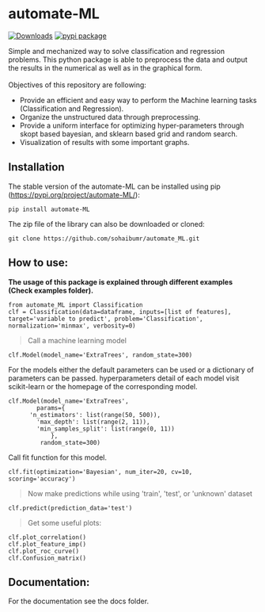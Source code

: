 # automate-ML

[![Downloads](https://static.pepy.tech/badge/automate-ML)](https://pepy.tech/project/automate-ML) [![pypi package](https:static.pepy.tech/badge/automate-ML)](https://pypi.org/project/automate-ml)

Simple and mechanized way to solve classification and regression problems. This python package is able to preprocess the data and output the results in the numerical as well as in the graphical form. <br /> <br />
Objectives of this repository are following:
*  Provide an efficient and easy way to perform the Machine learning tasks (Classification and Regression).
*  Organize the unstructured data through preprocessing.
*  Provide a uniform interface for optimizing hyper-parameters through skopt based bayesian, and sklearn based grid and random search.
*  Visualization of results with some important graphs.

## Installation

The stable version of the automate-ML can be installed using pip (https://pypi.org/project/automate-ML/):
````
pip install automate-ML 
````
The zip file of the library can also be downloaded or cloned:

````
git clone https://github.com/sohaibumr/automate_ML.git
````

## How to use:

**The usage of this package is explained through different examples (Check examples folder).**

````
from automate_ML import Classification
clf = Classification(data=dataframe, inputs=[list of features], target='variable to predict', problem='Classification', normalization='minmax', verbosity=0) 
````

> Call a machine learning model
````
clf.Model(model_name='ExtraTrees', random_state=300)
````
For the models either the default parameters can be used or a dictionary of parameters can be passed. hyperparameters detail of each model visit scikit-learn or the homepage of the corresponding model. <br />

````
clf.Model(model_name='ExtraTrees',
        params={
      'n_estimators': list(range(50, 500)),
        'max_depth': list(range(2, 11)),
        'min_samples_split': list(range(0, 11))
            },
         random_state=300)

````
Call fit function for this model.
````
clf.fit(optimization='Bayesian', num_iter=20, cv=10, scoring='accuracy')
````

> Now make predictions while using 'train', 'test', or 'unknown' dataset
````
clf.predict(prediction_data='test')
````

> Get some useful plots:
````
clf.plot_correlation()
clf.plot_feature_imp()
clf.plot_roc_curve()
clf.Confusion_matrix()
````
## Documentation:

For the documentation see the docs folder.

